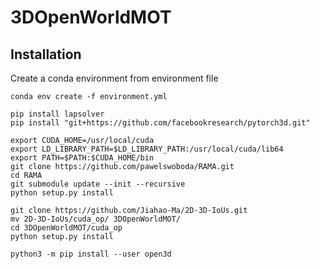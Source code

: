 # 3DOpenWorldMOT

## Installation
Create a conda environment from environment file
```
conda env create -f environment.yml
```

```
pip install lapsolver
pip install "git+https://github.com/facebookresearch/pytorch3d.git"
```

```
export CUDA_HOME=/usr/local/cuda
export LD_LIBRARY_PATH=$LD_LIBRARY_PATH:/usr/local/cuda/lib64
export PATH=$PATH:$CUDA_HOME/bin
git clone https://github.com/pawelswoboda/RAMA.git
cd RAMA
git submodule update --init --recursive
python setup.py install
```

```
git clone https://github.com/Jiahao-Ma/2D-3D-IoUs.git
mv 2D-3D-IoUs/cuda_op/ 3DOpenWorldMOT/
cd 3DOpenWorldMOT/cuda_op
python setup.py install
```

```
python3 -m pip install --user open3d
```